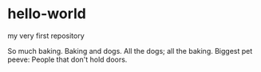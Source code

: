 # hello-world
my very first repository

So much baking. Baking and dogs. All the dogs; all the baking.
Biggest pet peeve: People that don't hold doors.
